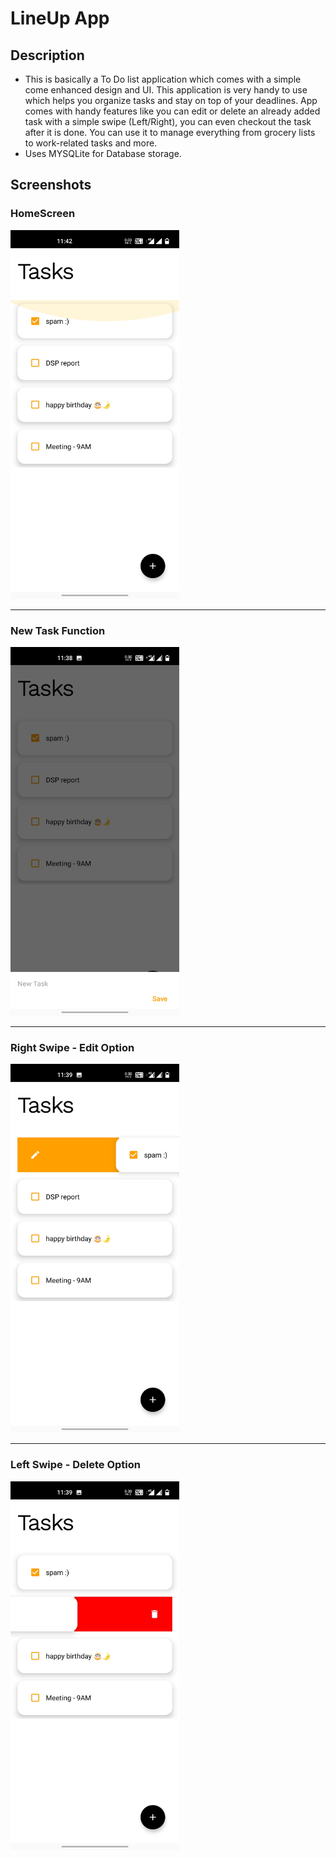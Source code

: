 # LineUp App
## Description
* This is basically a To Do list application which comes with a simple come enhanced design and UI.
  This application is very handy to use which helps you organize tasks and stay on top of your deadlines.
  App comes with handy features like you can edit or delete an already added task with a simple swipe (Left/Right), you can even checkout the task after it is done.
  You can use it to manage everything from grocery lists to work-related tasks and more.
* Uses MYSQLite for Database storage.

## Screenshots
### HomeScreen
<img src="images/1.jpg" width="270" height="590">
<hr />

### New Task Function
<img src="images/2.jpg" width="270" height="590">
<hr />

### Right Swipe - Edit Option
<img src="images/3.jpg" width="270" height="590">
<hr />

### Left Swipe - Delete Option
<img src="images/4.jpg" width="270" height="590">
